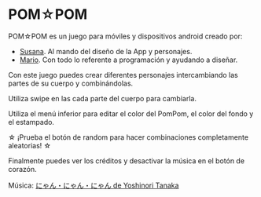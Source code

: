 # POM☆POM

POM☆POM es un juego para móviles y dispositivos android creado por:

* [Susana](https://www.instagram.com/su.marlo/). Al mando del diseño de la App y personajes.
* [Mario](https://www.instagram.com/mario.rzgz/). Con todo lo referente a programación y ayudando a diseñar.

Con este juego puedes crear diferentes personajes intercambiando las partes de su cuerpo y combinándolas.

Utiliza swipe en las cada parte del cuerpo para cambiarla.

Utiliza el menú inferior para editar el color del PomPom, el color del fondo y el estampado.

☆ ¡Prueba el botón de random para hacer combinaciones completamente aleatorias! ☆

Finalmente puedes ver los créditos y desactivar la música en el botón de corazón.

Música: [にゃん・にゃん・にゃん de Yoshinori Tanaka](https://dova-s.jp/bgm/play12154.html)

